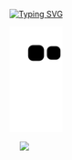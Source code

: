 <!-- <style type="text/css" rel="stylesheet">
#card {
  display: flex;
}
  
#toplang {
  margin-left: 30px;  
}
</style> -->

[![Typing SVG](https://readme-typing-svg.demolab.com?font=Fira+Code&pause=1000&color=2D439CE6&width=435&lines=Hi+I'm+ligdy)](https://git.io/typing-svg)

<!-- <p align="left">  
  <img src="https://count.getloli.com/get/@ligdy7?theme=rule34">
</p> -->


<!-- <p align="left">
  <img height="300" src="./assets/code.gif" />
</p> -->

<p align="left">
  <img height="185" src="./assets/github-contribution-grid-snake.svg" />
</p>



<!-- 
https://raw.githubusercontent.com/ligdy7/ligdy7/main/assets/github-contribution-grid-snake.svg -->

<p>
<!--   <img height="160" src="https://github-readme-stats.vercel.app/api?username=ligdy7&show_icons=true" /> -->
  &emsp;
  <img height="160" src="https://github-readme-stats.vercel.app/api/top-langs/?username=ligdy7&layout=donut-vertical" />
</p>



